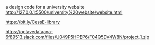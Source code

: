 a design code for a university website
http://127.0.0.1:5500/university%20website/website.html

https://bit.ly/CessE-library 

https://octavedataana-6f89513.slack.com/files/U049P5HPEP6/F04Q5DV4W8N/project_1.zip
